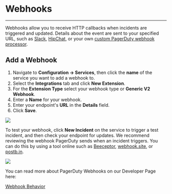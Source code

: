 # Webhooks

---
Webhooks allow you to receive HTTP callbacks when incidents are triggered and updated. Details about the event are sent to your specified URL, such as [Slack](https://www.pagerduty.com/docs/guides/slack-integration-guide/), [HipChat](https://www.pagerduty.com/docs/guides/hipchat-extension-guide), or your own [custom PagerDuty webhook processor](https://v2.developer.pagerduty.com/docs/webhooks-overview).

## Add a Webhook

1. Navigate to **Configuration → Services**, then click the **name** of the service you want to add a webhook to.
2. Select the **Integrations** tab and click **New Extension**.
3. For the **Extension Type** select your webhook type or **Generic V2 Webhook**.
4. Enter a **Name** for your webhook.
5. Enter your endpoint's **URL** in the **Details** field.
6. Click **Save**.

![](https://files.readme.io/930cbd7-webhooks-add-extension.png)

To test your webhook, click **New Incident** on the service to trigger a test incident, and then check your endpoint for updates. We recommend reviewing the webhook PagerDuty sends when an incident triggers. You can do this by using a tool online such as [Beeceptor](https://beeceptor.com/), [webhook.site](https://webhook.site), or [postb.in](https://postb.in/).

![](https://files.readme.io/9d610c0-webhooks-check-webhook-message.png)

You can read more about PagerDuty Webhooks on our Developer Page here:

[Webhook Behavior](https://v2.developer.pagerduty.com/docs/webhook-behavior)

